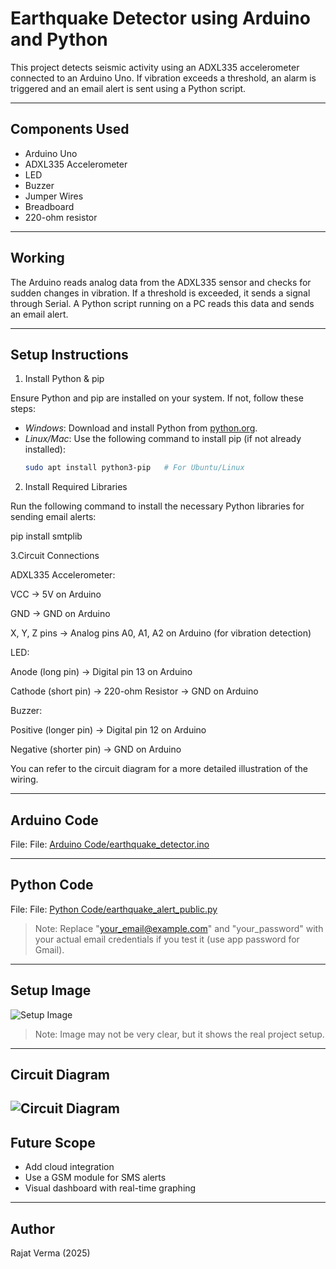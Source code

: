 # Earthquake Detector using Arduino and Python

This project detects seismic activity using an ADXL335 accelerometer connected to an Arduino Uno. If vibration exceeds a threshold, an alarm is triggered and an email alert is sent using a Python script.

---

## Components Used

- Arduino Uno
- ADXL335 Accelerometer
- LED
- Buzzer
- Jumper Wires
- Breadboard
- 220-ohm resistor

---

## Working

The Arduino reads analog data from the ADXL335 sensor and checks for sudden changes in vibration. If a threshold is exceeded, it sends a signal through Serial. A Python script running on a PC reads this data and sends an email alert.

---

## Setup Instructions

1. Install Python & pip

Ensure Python and pip are installed on your system. If not, follow these steps:

- *Windows*: Download and install Python from [python.org](https://www.python.org/downloads/).
- *Linux/Mac*: Use the following command to install pip (if not already installed):
  ```bash
  sudo apt install python3-pip   # For Ubuntu/Linux

2. Install Required Libraries

Run the following command to install the necessary Python libraries for sending email alerts:

pip install smtplib

3.Circuit Connections

ADXL335 Accelerometer:

VCC → 5V on Arduino

GND → GND on Arduino

X, Y, Z pins → Analog pins A0, A1, A2 on Arduino (for vibration detection)


LED:

Anode (long pin) → Digital pin 13 on Arduino

Cathode (short pin) → 220-ohm Resistor → GND on Arduino


Buzzer:

Positive (longer pin) → Digital pin 12 on Arduino

Negative (shorter pin) → GND on Arduino


You can refer to the circuit diagram for a more detailed illustration of the wiring.

---

## Arduino Code

File: File: [Arduino Code/earthquake_detector.ino](Arduino%20Code/earthquake_detector.ino)

---

## Python Code

File: File: [Python Code/earthquake_alert_public.py](Python%20Code/earthquake_alert_public.py)

> Note: Replace "your_email@example.com" and "your_password" with your actual email credentials if you test it (use app password for Gmail).

---

## Setup Image
![Setup Image](./Setup%20Image/earthquake_detector_setup.jpg)

> Note: Image may not be very clear, but it shows the real project setup.

---

## Circuit Diagram
![Circuit Diagram](./Circuit%20Diagram/earthquake_detector_circuit.jpg)
---

## Future Scope

- Add cloud integration
- Use a GSM module for SMS alerts
- Visual dashboard with real-time graphing

---

## Author

Rajat Verma (2025)
